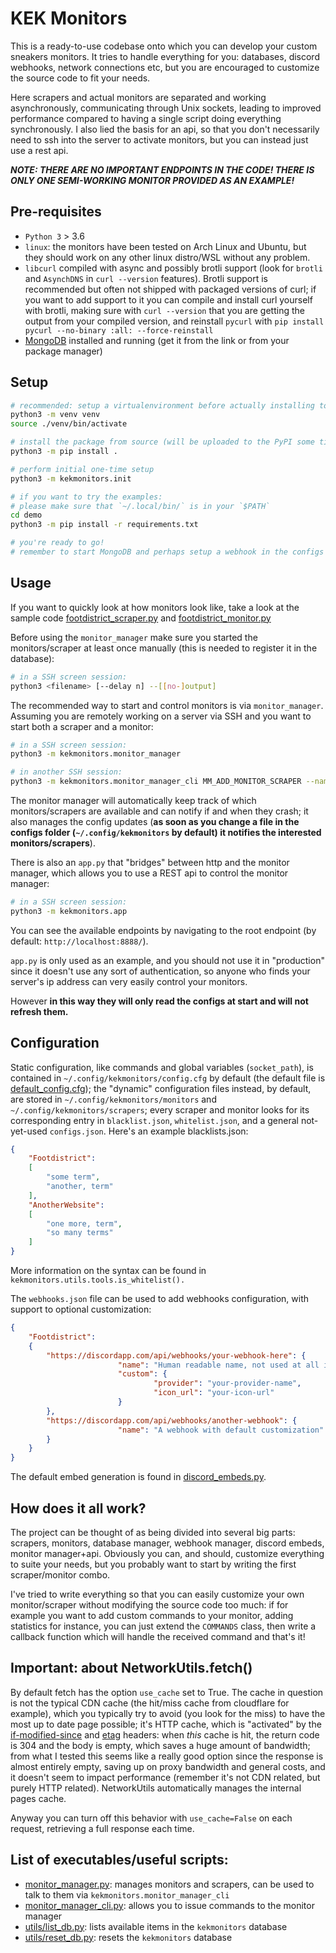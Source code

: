 # KEK Monitors
This is a ready-to-use codebase onto which you can develop your custom sneakers monitors. It tries to handle everything for you: databases, discord webhooks, network connections etc, but you are encouraged to customize the source code to fit your needs.

Here scrapers and actual monitors are separated and working asynchronously, communicating through Unix sockets, leading to improved performance compared to having a single script doing everything synchronously. I also lied the basis for an api, so that you don't necessarily need to ssh into the server to activate monitors, but you can instead just use a rest api.

***NOTE: THERE ARE NO IMPORTANT ENDPOINTS IN THE CODE! THERE IS ONLY ONE SEMI-WORKING MONITOR PROVIDED AS AN EXAMPLE!***

## Pre-requisites
* `Python 3` > 3.6
* `linux`: the monitors have been tested on Arch Linux and Ubuntu, but they should work on any other linux distro/WSL without any problem.
* `libcurl` compiled with async and possibly brotli support (look for `brotli` and `AsynchDNS` in `curl --version` features). Brotli support is recommended but often not shipped with packaged versions of curl; if you want to add support to it you can compile and install curl yourself with brotli, making sure with ```curl --version``` that you are getting the output from your compiled version, and reinstall `pycurl` with ```pip install pycurl --no-binary :all: --force-reinstall```
* [MongoDB](https://www.mongodb.org/dl/linux/) installed and running (get it from the link or from your package manager)

## Setup
```bash
# recommended: setup a virtualenvironment before actually installing to the system
python3 -m venv venv
source ./venv/bin/activate

# install the package from source (will be uploaded to the PyPI some time in the future, as soon as I feel comfortable with it)
python3 -m pip install .

# perform initial one-time setup
python3 -m kekmonitors.init

# if you want to try the examples:
# please make sure that `~/.local/bin/` is in your `$PATH`
cd demo
python3 -m pip install -r requirements.txt

# you're ready to go!
# remember to start MongoDB and perhaps setup a webhook in the configs so that you can see the notifications!
```

## Usage
If you want to quickly look at how monitors look like, take a look at the sample code [footdistrict_scraper.py](https://github.com/berton7/kek-monitors/blob/master/demo/footdistrict_scraper.py) and [footdistrict_monitor.py](https://github.com/berton7/kek-monitors/blob/master/footdistrict_monitor.py)

Before using the ```monitor_manager``` make sure you started the monitors/scraper at least once manually (this is needed to register it in the database):
```bash
# in a SSH screen session:
python3 <filename> [--delay n] --[[no-]output]
```

The recommended way to start and control monitors is via ```monitor_manager```.
Assuming you are remotely working on a server via SSH and you want to start both a scraper and a monitor:
```bash
# in a SSH screen session:
python3 -m kekmonitors.monitor_manager

# in another SSH session:
python3 -m kekmonitors.monitor_manager_cli MM_ADD_MONITOR_SCRAPER --name <name> [--monitor-delay n] [--scraper-delay n]
```
The monitor manager will automatically keep track of which monitors/scrapers are available and can notify if and when they crash; it also manages the config updates (**as soon as you change a file in the configs folder (```~/.config/kekmonitors``` by default) it notifies the interested monitors/scrapers**).

There is also an ```app.py``` that "bridges" between http and the monitor manager, which allows you to use a REST api to control the monitor manager:
```bash
# in a SSH screen session:
python3 -m kekmonitors.app
```
You can see the available endpoints by navigating to the root endpoint (by default: `http://localhost:8888/`).

```app.py``` is only used as an example, and you should not use it in "production" since it doesn't use any sort of authentication, so anyone who finds your server's ip address can very easily control your monitors.

However **in this way they will only read the configs at start and will not refresh them.**
## Configuration
Static configuration, like commands and global variables (```socket_path```), is contained in ```~/.config/kekmonitors/config.cfg``` by default (the default file is [default_config.cfg](https://github.com/berton7/kek-monitors/blob/master/kekmonitors/configs/default_config.cfg)); the "dynamic" configuration files instead, by default, are stored in ```~/.config/kekmonitors/monitors``` and ```~/.config/kekmonitors/scrapers```; every scraper and monitor looks for its corresponding entry in `blacklist.json`, `whitelist.json`, and a general not-yet-used `configs.json`. Here's an example blacklists.json:

```json
{
	"Footdistrict": 
	[
		"some term",
		"another, term"
	],
	"AnotherWebsite":
	[
		"one more, term",
		"so many terms"
	]
}
```

More information on the syntax can be found in `kekmonitors.utils.tools.is_whitelist().`

The `webhooks.json` file can be used to add webhooks configuration, with support to optional customization:

```json
{
	"Footdistrict": 
	{
		"https://discordapp.com/api/webhooks/your-webhook-here": {
                        "name": "Human readable name, not used at all in the code",
                        "custom": {
                                "provider": "your-provider-name",
                                "icon_url": "your-icon-url"
                        }
		},
		"https://discordapp.com/api/webhooks/another-webhook": {
                        "name": "A webhook with default customization"
		}
	}
}
```

The default embed generation is found in [discord_embeds.py](https://github.com/berton7/kek-monitors/blob/master/kekmonitors/utils/discord_embeds.py).

## How does it all work?
The project can be thought of as being divided into several big parts: scrapers, monitors, database manager, webhook manager, discord embeds, monitor manager+api. Obviously you can, and should, customize everything to suite your needs, but you probably want to start by writing the first scraper/monitor combo.

I've tried to write everything so that you can easily customize your own monitor/scraper without modifying the source code too much: if for example you want to add custom commands to your monitor, adding statistics for instance, you can just extend the ```COMMANDS``` class, then write a callback function which will handle the received command and that's it!

## Important: about NetworkUtils.fetch()
By default fetch has the option `use_cache` set to True. The cache in question is not the typical CDN cache (the hit/miss cache from cloudflare for example), which you typically try to avoid (you look for the miss) to have the most up to date page possible; it's HTTP cache, which is "activated" by the [if-modified-since](https://developer.mozilla.org/en-US/docs/Web/HTTP/Headers/If-Modified-Since) and [etag](https://developer.mozilla.org/en-US/docs/Web/HTTP/Headers/ETag) headers: when *this* cache is hit, the return code is 304 and the body is empty, which saves a huge amount of bandwidth; from what I tested this seems like a really good option since the response is almost entirely empty, saving up on proxy bandwidth and general costs, and it doesn't seem to impact performance (remember it's not CDN related, but purely HTTP related). NetworkUtils automatically manages the internal pages cache.

Anyway you can turn off this behavior with `use_cache=False` on each request, retrieving a full response each time.

## List of executables/useful scripts:
* [monitor_manager.py](https://github.com/berton7/kek-monitors/blob/master/kekmonitors/monitor_manager.py): manages monitors and scrapers, can be used to talk to them via ```kekmonitors.monitor_manager_cli```
* [monitor_manager_cli.py](https://github.com/berton7/kek-monitors/blob/master/kekmonitors/monitor_manager_cli.py): allows you to issue commands to the monitor manager
* [utils/list_db.py](https://github.com/berton7/kek-monitors/blob/master/kekmonitors/utils/list_db.py): lists available items in the ```kekmonitors``` database
* [utils/reset_db.py](https://github.com/berton7/kek-monitors/blob/master/kekmonitors/utils/reset_db.py): resets the ```kekmonitors``` database
